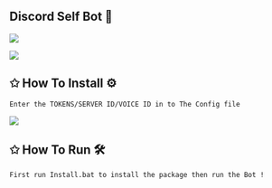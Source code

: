 ## Discord Self Bot 🤖
<p align="left">
  <img src="https://cdn.discordapp.com/attachments/980527460514930789/983585328654856242/unknown.png">
<p align="left">
  <img src="https://cdn.discordapp.com/attachments/980527460514930789/983439978493272114/unknown.png">
  <p >

## ✩ How To Install ⚙️
```
Enter the TOKENS/SERVER ID/VOICE ID in to The Config file
```
<p align="left">
  <img src="https://cdn.discordapp.com/attachments/980527460514930789/983586706714394654/unknown.png">
  <p >

## ✩ How To Run 🛠️
```
First run Install.bat to install the package then run the Bot !
```
